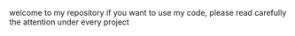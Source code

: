welcome to my repository
if you want to use my code, please read carefully the attention under every project 
